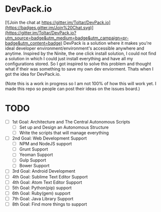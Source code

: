 # DevPack.io

[![Join the chat at https://gitter.im/Toltar/DevPack.io](https://badges.gitter.im/Join%20Chat.svg)](https://gitter.im/Toltar/DevPack.io?utm_source=badge&utm_medium=badge&utm_campaign=pr-badge&utm_content=badge)
DevPack is a solution where it makes you're ideal developer environment/environment's accessible anywhere and anytime. Inspired by the Ninite, the one click install solution, I could not find a solution in which I could just install everything and have all my configurations stored. So I got inspired to solve this problem and thought what if their was something to save my own dev enviorment. Thats when I got the idea for DevPack.io.

(Note this is a work in progress so I am not 100% of how this will work yet. I made this repo so people can post their ideas on the issues board.)


TODO
=====
- [ ] 1st Goal: Architecture and The Central Autonomous Scripts
  - [ ] Set up and Design an Autonomous Structure
  - [ ] Write the scripts that will manage everything
- [ ] 2nd Goal: Web Development Support
  - [ ] NPM and NodeJS support
  - [ ] Grunt Support
  - [ ] Yeoman Support
  - [ ] Gulp Support
  - [ ] Bower Support
- [ ] 3rd Goal: Android Development
- [ ] 4th Goal: Sublime Text Editor Support
- [ ] 4th Goal: Atom Text Editor Support
- [ ] 5th Goal: Python(pip) support
- [ ] 6th Goal: Ruby(gem) support
- [ ] 7th Goal: Java Library Support
- [ ] 8th Goal: Find more things to support
